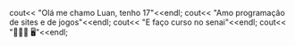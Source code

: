 cout<< "Olá me chamo Luan, tenho 17"<<endl;
cout<< "Amo programação de sites e de jogos"<<endl;
cout<< "E faço curso no senai"<<endl;
cout<< "👨🏻‍💻 🖥"<<endl;

